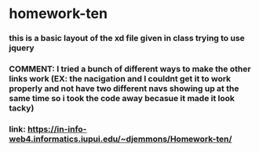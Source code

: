 # homework-ten

### this is a basic layout of the xd file given in class trying to use jquery
### COMMENT: I tried a bunch of different ways to make the other links work (EX: the nacigation and I couldnt get it to work properly and not have two different navs showing up at the same time so i took the code away becasue it made it look tacky)
### link:  https://in-info-web4.informatics.iupui.edu/~djemmons/Homework-ten/
